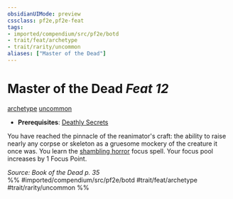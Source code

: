 ```yaml
---
obsidianUIMode: preview
cssclass: pf2e,pf2e-feat
tags:
- imported/compendium/src/pf2e/botd
- trait/feat/archetype
- trait/rarity/uncommon
aliases: ["Master of the Dead"]
---
```

# Master of the Dead  *Feat 12*  
[archetype](archetype.md)  [uncommon](uncommon.md)  

- **Prerequisites**: [Deathly Secrets](deathly-secrets-botd.md)

You have reached the pinnacle of the reanimator's craft: the ability to raise nearly any corpse or skeleton as a gruesome mockery of the creature it once was. You learn the [shambling horror](../spells/shambling-horror-botd.md) focus spell. Your focus pool increases by 1 Focus Point.

*Source: Book of the Dead p. 35*  
%% #imported/compendium/src/pf2e/botd #trait/feat/archetype #trait/rarity/uncommon %%